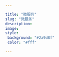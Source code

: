 ```yaml
---

title: "微服务"
slug: "微服务"
description:
image:
style:
 background: "#2a9d8f"
 color: "#fff"

---
```

